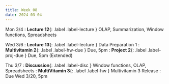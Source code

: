 ```yaml
---
title: Week 08
date: 2024-03-04
---
```

Mon 3/4
: **Lecture 12**{: .label .label-lecture } OLAP, Summarization, Window functions, Spreadsheets

Wed 3/6
: **Lecture 13**{: .label .label-lecture } Data Preparation 1
: **Multivitamin 2**{: .label .label-hw-due } Due, 5pm
: **Project 2**{: .label .label-proj-due } Due, 5pm (Extended)

Thu 3/7
: **Discussion**{: .label .label-disc } Window functions, OLAP, Spreadsheets
: **MultiVitamin 3**{: .label .label-hw } Multivitamin 3 Release
  : Due Wed 3/20, 5pm



